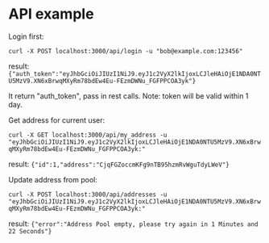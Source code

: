 # API example

Login first:

`curl -X POST localhost:3000/api/login -u "bob@example.com:123456"`

result:
`{"auth_token":"eyJhbGciOiJIUzI1NiJ9.eyJ1c2VyX2lkIjoxLCJleHAiOjE1NDA0NTU5MzV9.XN6xBrwqMXyRm78bdEw4Eu-FEzmDWNu_FGFPPCOA3yk"}`

It return "auth_token", pass in rest calls. Note: token will be valid within 1 day.

Get address for current user:

`curl -X GET localhost:3000/api/my_address -u "eyJhbGciOiJIUzI1NiJ9.eyJ1c2VyX2lkIjoxLCJleHAiOjE1NDA0NTU5MzV9.XN6xBrwqMXyRm78bdEw4Eu-FEzmDWNu_FGFPPCOA3yk:"`

result:
`{"id":1,"address":"CjqFGZoccmKFg9nTB95hzmRvWguTdyLWeV"}`

Update address from pool:

`curl -X POST localhost:3000/api/addresses -u "eyJhbGciOiJIUzI1NiJ9.eyJ1c2VyX2lkIjoxLCJleHAiOjE1NDA0NTU5MzV9.XN6xBrwqMXyRm78bdEw4Eu-FEzmDWNu_FGFPPCOA3yk:"`

result:
`{"error":"Address Pool empty, please try again in 1 Minutes and 22 Seconds"}`

